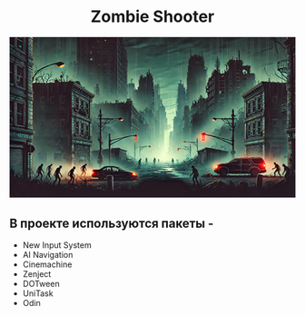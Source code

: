 # <h1 style="text-align: center;">Zombie Shooter</h1>
![Фон игры, для репозитория](./bg_git.png)
## В проекте используются пакеты -
- New Input System
- AI Navigation
- Cinemachine
- Zenject
- DOTween
- UniTask
- Odin

